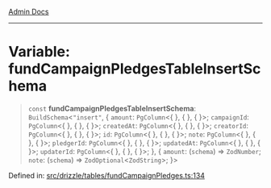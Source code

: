 [Admin Docs](/)

***

# Variable: fundCampaignPledgesTableInsertSchema

> `const` **fundCampaignPledgesTableInsertSchema**: `BuildSchema`\<`"insert"`, \{ `amount`: `PgColumn`\<\{ \}, \{ \}, \{ \}\>; `campaignId`: `PgColumn`\<\{ \}, \{ \}, \{ \}\>; `createdAt`: `PgColumn`\<\{ \}, \{ \}, \{ \}\>; `creatorId`: `PgColumn`\<\{ \}, \{ \}, \{ \}\>; `id`: `PgColumn`\<\{ \}, \{ \}, \{ \}\>; `note`: `PgColumn`\<\{ \}, \{ \}, \{ \}\>; `pledgerId`: `PgColumn`\<\{ \}, \{ \}, \{ \}\>; `updatedAt`: `PgColumn`\<\{ \}, \{ \}, \{ \}\>; `updaterId`: `PgColumn`\<\{ \}, \{ \}, \{ \}\>; \}, \{ `amount`: (`schema`) => `ZodNumber`; `note`: (`schema`) => `ZodOptional`\<`ZodString`\>; \}\>

Defined in: [src/drizzle/tables/fundCampaignPledges.ts:134](https://github.com/Sourya07/talawa-api/blob/583d62db9438de398bb9012a4a2617e2cb268b08/src/drizzle/tables/fundCampaignPledges.ts#L134)
